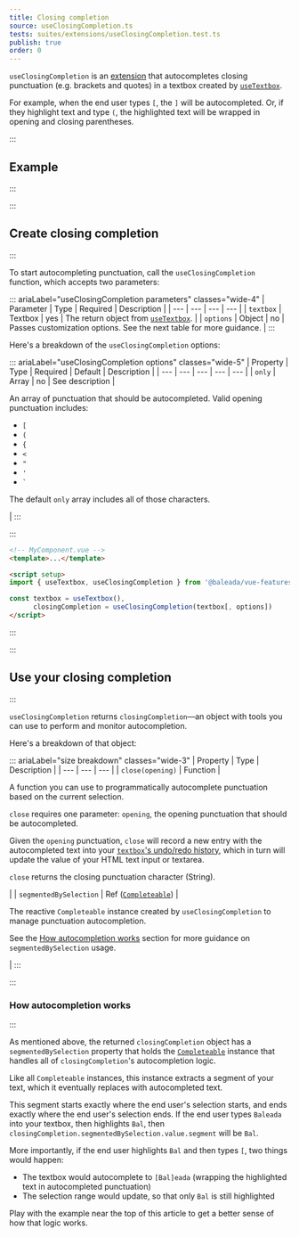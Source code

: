 ```yaml
---
title: Closing completion
source: useClosingCompletion.ts
tests: suites/extensions/useClosingCompletion.test.ts
publish: true
order: 0
---
```


`useClosingCompletion` is an [extension](/docs/features/extensions-overview) that autocompletes closing punctuation (e.g. brackets and quotes) in a textbox created by [`useTextbox`](/docs/features/interfaces/textbox).

For example, when the end user types `[`, the `]` will be autocompleted. Or, if they highlight text and type `(`, the highlighted text will be wrapped in opening and closing parentheses.


:::
## Example
:::

<LayoutExample component="ExampleUseClosingCompletion" />


:::
## Create closing completion
:::

To start autocompleting punctuation, call the `useClosingCompletion` function, which accepts two parameters:

::: ariaLabel="useClosingCompletion parameters" classes="wide-4"
| Parameter | Type | Required | Description |
| --- | --- | --- | --- |
| `textbox` | Textbox | yes | The return object from [`useTextbox`](/docs/features/interfaces/textbox). |
| `options` | Object | no | Passes customization options. See the next table for more guidance. |
:::

Here's a breakdown of the `useClosingCompletion` options:

::: ariaLabel="useClosingCompletion options" classes="wide-5"
| Property | Type | Required | Default | Description |
| --- | --- | --- | --- | --- |
| `only` | Array | no | See description | <p>An array of punctuation that should be autocompleted. Valid opening punctuation includes:</p><ul><li>`[`</li><li>`(`</li><li>`{`</li><li>`<`</li><li>`"`</li><li>`'`</li><li><code>\`</code></li></ul><p>The default `only` array includes all of those characters.</p> |
:::

:::
```html
<!-- MyComponent.vue -->
<template>...</template>

<script setup>
import { useTextbox, useClosingCompletion } from '@baleada/vue-features'

const textbox = useTextbox(),
      closingCompletion = useClosingCompletion(textbox[, options])
</script>
```
:::


:::
## Use your closing completion
:::

`useClosingCompletion` returns `closingCompletion`—an object with tools you can use to perform and monitor autocompletion.

Here's a breakdown of that object:

::: ariaLabel="size breakdown" classes="wide-3"
| Property | Type | Description |
| --- | --- | --- |
| `close(opening)` | Function | <p>A function you can use to programmatically autocomplete punctuation based on the current selection.</p><p>`close` requires one parameter: `opening`, the opening punctuation that should be autocompleted.</p><p>Given the `opening` punctuation, `close` will record a new entry with the autocompleted text into your [`textbox`'s undo/redo history](/docs/features/interfaces/textbox#how-your-textbox-manages-undo-redo-history), which in turn will update the value of your HTML text input or textarea.</p><p>`close` returns the closing punctuation character (String).</p> |
| `segmentedBySelection` | Ref ([`Completeable`](/docs/logic/classes/Completeable)) | <p>The reactive `Completeable` instance created by `useClosingCompletion` to manage punctuation autocompletion.</p><p>See the [How autocompletion works](#how-autocompletion-works) section for more guidance on `segmentedBySelection` usage.</p> |
:::


:::
### How autocompletion works
:::

As mentioned above, the returned `closingCompletion` object has a `segmentedBySelection` property that holds the [`Completeable`](/docs/logic/classes/Completeable) instance that handles all of `closingCompletion`'s autocompletion logic.

Like all `Completeable` instances, this instance extracts a segment of your text, which it eventually replaces with autocompleted text.

This segment starts exactly where the end user's selection starts, and ends exactly where the end user's selection ends. If the end user types `Baleada` into your textbox, then highlights `Bal`, then `closingCompletion.segmentedBySelection.value.segment` will be `Bal`.

More importantly, if the end user highlights `Bal` and then types `[`, two things would happen:
- The textbox would autocomplete to `[Bal]eada` (wrapping the highlighted text in autocompleted punctuation)
- The selection range would update, so that only `Bal` is still highlighted

Play with the example near the top of this article to get a better sense of how that logic works.
